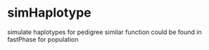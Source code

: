 # simHaplotype

simulate haplotypes for pedigree
similar function could be found in fastPhase for population


